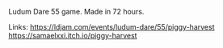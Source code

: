 Ludum Dare 55 game. Made in 72 hours.

Links:
https://ldjam.com/events/ludum-dare/55/piggy-harvest
https://samaelxxi.itch.io/piggy-harvest
